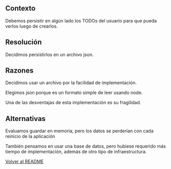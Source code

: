 ## Contexto
Debemos persistir en algún lado los TODOs del usuario para que pueda verlos luego de crearlos.

## Resolución
Decidimos persistirlos en un archivo json.

## Razones
Decidimos usar un archivo por la facilidad de implementación.

Elegimos json porque es un formato simple de leer usando node.

Una de las desventajas de esta implementación es su fragilidad.

## Alternativas
Evaluamos guardar en memoria, pero los datos se perderían con cada reinicio de la aplicación

También pensamos en usar una base de datos, pero hubiese requerido más tiempo de implementación, además de otro tipo de infraestructura.



[Volver al README](../../README.md)
